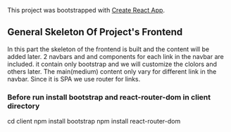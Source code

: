This project was bootstrapped with [Create React App](https://github.com/facebook/create-react-app).

## General Skeleton Of Project's Frontend

In this part the skeleton of the frontend is built and the content will be added later. 2 navbars and and components for each link in the navbar are included. it contain only bootstrap and we will customize the clolors and others later. The main(medium)  content only vary for different link in the navbar. Since it is SPA we use router for links. 

### Before run install bootstrap and react-router-dom in client directory
cd client
npm install bootstrap
npm install react-router-dom

